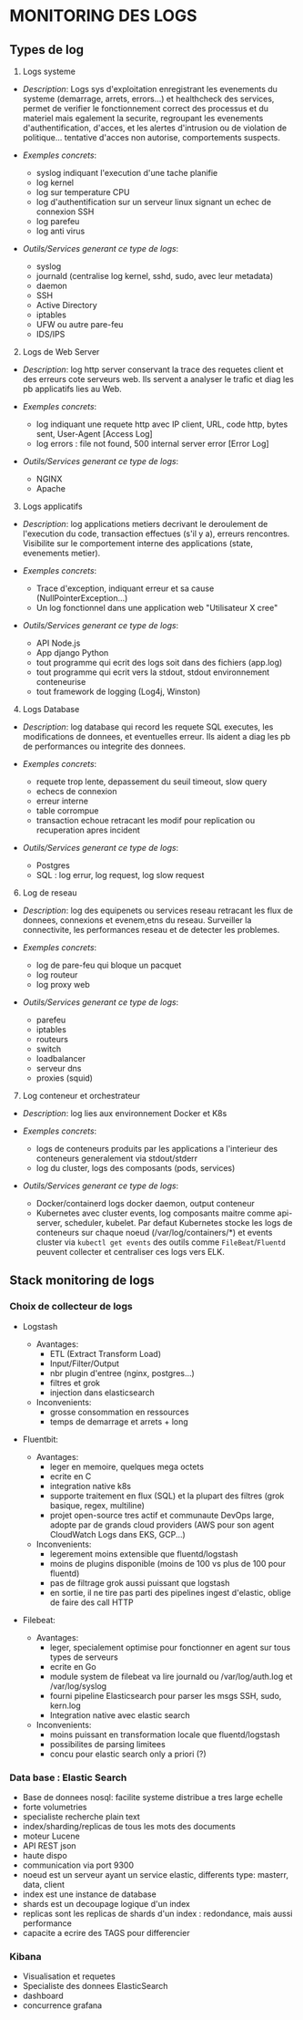 # MONITORING DES LOGS

## Types de log

1. Logs systeme 

- *Description*: Logs sys d'exploitation enregistrant les evenements du systeme (demarrage, arrets, errors...) et healthcheck des services, permet de verifier le fonctionnement correct des processus et du materiel mais egalement la securite, regroupant les evenements d'authentification, d'acces, et les alertes d'intrusion ou de violation de politique... tentative d'acces non autorise, comportements suspects.

- *Exemples concrets*: 
    - syslog indiquant l'execution d'une tache planifie
    - log kernel 
    - log sur temperature CPU
    - log d'authentification sur un serveur linux signant un echec de connexion SSH
    - log parefeu
    - log anti virus

- *Outils/Services generant ce type de logs*: 
    - syslog
    - journald (centralise log kernel, sshd, sudo, avec leur metadata)
    - daemon
    - SSH
    - Active Directory
    - iptables
    - UFW ou autre pare-feu
    - IDS/IPS

2. Logs de Web Server

- *Description*: log http server conservant la trace des requetes client et des erreurs cote serveurs web. Ils servent a analyser le trafic et diag les pb applicatifs lies au Web.

- *Exemples concrets*: 
    - log indiquant une requete http avec IP client, URL, code http, bytes sent, User-Agent [Access Log]
    - log errors : file not found, 500 internal server error [Error Log]

- *Outils/Services generant ce type de logs*: 
    - NGINX
    - Apache

3. Logs applicatifs

- *Description*: log applications metiers decrivant le deroulement de l'execution du code, transaction effectues (s'il y a), erreurs rencontres. Visibilite sur le comportement interne des applications (state, evenements metier).

- *Exemples concrets*: 
    - Trace d'exception, indiquant erreur et sa cause (NullPointerException...)
    - Un log fonctionnel dans une application web "Utilisateur X cree"

- *Outils/Services generant ce type de logs*:
    - API Node.js 
    - App django Python
    - tout programme qui ecrit des logs soit dans des fichiers (app.log) 
    - tout programme qui ecrit vers la stdout, stdout environnement conteneurise
    - tout framework de logging (Log4j, Winston) 

4. Logs Database

- *Description*: log database qui record les requete SQL executes, les modifications de donnees, et eventuelles erreur. Ils aident a diag les pb de performances ou integrite des donnees.

- *Exemples concrets*: 
    - requete trop lente, depassement du seuil timeout, slow query
    - echecs de connexion
    - erreur interne
    - table corrompue
    - transaction echoue retracant les modif pour replication ou recuperation apres incident

- *Outils/Services generant ce type de logs*:
    - Postgres
    - SQL : log errur, log request, log slow request

6. Log de reseau

- *Description*: log des equipenets ou services reseau retracant les flux de donnees, connexions et evenem,etns du reseau. Surveiller la connectivite, les performances reseau et de detecter les problemes.

- *Exemples concrets*: 
    - log de pare-feu qui bloque un pacquet
    - log routeur
    - log proxy web

- *Outils/Services generant ce type de logs*: 
    - parefeu
    - iptables
    - routeurs
    - switch
    - loadbalancer
    - serveur dns
    - proxies (squid)

7. Log conteneur et orchestrateur

- *Description*: log lies aux environnement Docker et K8s

- *Exemples concrets*: 
    - logs de conteneurs produits par les applications a l'interieur des conteneurs generalement via stdout/stderr
    - log du cluster, logs des composants (pods, services)

- *Outils/Services generant ce type de logs*: 
    - Docker/containerd logs docker daemon, output conteneur
    - Kubernetes avec cluster events, log composants maitre comme api-server, scheduler, kubelet. Par defaut Kubernetes stocke les logs de conteneurs sur chaque noeud (/var/log/containers/*) et events cluster via `kubectl get events` des outils comme `FileBeat`/`Fluentd` peuvent collecter et centraliser ces logs vers ELK.

## Stack monitoring de logs 

### Choix de collecteur de logs 

- Logstash
    - Avantages:
        - ETL (Extract Transform Load)
        - Input/Filter/Output
        - nbr plugin d'entree (nginx, postgres...)
        - filtres et grok
        - injection dans elasticsearch
    - Inconvenients:
        - grosse consommation en ressources
        - temps de demarrage et arrets + long

- Fluentbit:
    - Avantages: 
        - leger en memoire, quelques mega octets
        - ecrite en C
        - integration native k8s
        - supporte traitement en flux (SQL) et la plupart des filtres (grok basique, regex, multiline)
        - projet open-source tres actif et communaute DevOps large, adopte par de grands cloud providers (AWS pour son agent CloudWatch Logs dans EKS, GCP...)
    - Inconvenients:
        - legerement moins extensible que fluentd/logstash
        - moins de plugins disponible (moins de 100 vs plus de 100 pour fluentd)
        - pas de filtrage grok aussi puissant que logstash
        - en sortie, il ne tire pas parti des pipelines ingest d'elastic, oblige de faire des call HTTP

- Filebeat:
    - Avantages:
        - leger, specialement optimise pour fonctionner en agent sur tous types de serveurs
        - ecrite en Go
        - module system de filebeat va lire journald ou /var/log/auth.log et /var/log/syslog 
        - fourni pipeline Elasticsearch pour parser les msgs SSH, sudo, kern.log 
        - Integration native avec elastic search 
    - Inconvenients:
        - moins puissant en transformation locale que fluentd/logstash 
        - possibilites de parsing limitees
        - concu pour elastic search only a priori (?)


### Data base : Elastic Search

- Base de donnees nosql: facilite systeme distribue a tres large echelle
- forte volumetries
- specialiste recherche plain text
- index/sharding/replicas de tous les mots des documents
- moteur Lucene
- API REST json
- haute dispo
- communication via port 9300
- noeud est un serveur ayant un service elastic, differents type: masterr, data, client
- index est une instance de database
- shards est un decoupage logique d'un index 
- replicas sont les replicas de shards d'un index : redondance, mais aussi performance
- capacite a ecrire des TAGS pour differencier

### Kibana

- Visualisation et requetes
- Specialiste des donnees ElasticSearch
- dashboard
- concurrence grafana

